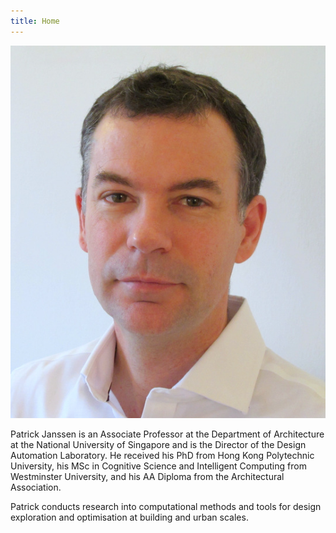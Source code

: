 ```yaml
---
title: Home
---
```


![Photo](./assets/images/1-IMG_4903.JPG)

Patrick Janssen is an Associate Professor at the Department of Architecture at the National University of Singapore and is the Director of the Design Automation Laboratory. He received his PhD from Hong Kong Polytechnic University, his MSc in Cognitive Science and Intelligent Computing from Westminster University, and his AA Diploma from the Architectural Association. 

Patrick conducts research into computational methods and tools for design exploration and optimisation at building and urban scales. 


